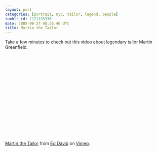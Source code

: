```yaml
---
layout: post
categories: [portrait, nyc, tailor, legend, people]
tumblr_id: 1121195336
date: 2008-06-27 08:36:46 UTC
title: Martin the Tailor
---
```


Take a few minutes to check out this video about legendary tailor Martin Greenfield.

<object width="500" height="282">	<param name="allowfullscreen" value="true" />	<param name="allowscriptaccess" value="always" /><param name="movie" value="http://www.vimeo.com/moogaloop.swf?clip_id=1213401&amp;server=www.vimeo.com&amp;show_title=1&amp;show_byline=1&amp;show_portrait=0&amp;color=00adef&amp;fullscreen=1" /><embed src="http://www.vimeo.com/moogaloop.swf?clip_id=1213401&amp;server=www.vimeo.com&amp;show_title=1&amp;show_byline=1&amp;show_portrait=0&amp;color=00adef&amp;fullscreen=1" type="application/x-shockwave-flash" allowfullscreen="true" allowscriptaccess="always" width="500" height="282"></embed></object><br /><a href="http://www.vimeo.com/1213401?pg=embed&sec=1213401">Martin the Tailor</a> from <a href="http://www.vimeo.com/user553829?pg=embed&sec=1213401">Ed David</a> on <a href="http://vimeo.com?pg=embed&sec=1213401">Vimeo</a>.
